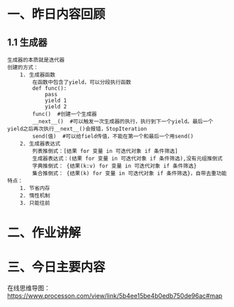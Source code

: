 # 一、昨日内容回顾
## 1.1 生成器
    生成器的本质就是迭代器
    创建的方式：
        1. 生成器函数
            在函数中包含了yield，可以分段执行函数
            def func():
                pass
                yield 1
                yield 2
            func()  #创建一个生成器
            __next__()  #可以触发一次生成器的执行，执行到下一个yield。最后一个yield之后再次执行__next__()会报错，StopIteration
            send(值)  #可以给field传值，不能在第一个和最后一个用send()
        2. 生成器表达式
            列表推倒式：[结果 for 变量 in 可迭代对象 if 条件筛选]
            生成器表达式：(结果 for 变量 in 可迭代对象 if 条件筛选),没有元组推倒式
            字典推倒式： {结果(k:v) for 变量 in 可迭代对象 if 条件筛选}
            集合推倒式： {结果(k) for 变量 in 可迭代对象 if 条件筛选}，自带去重功能
    特点：
        1. 节省内存
        2. 惰性机制
        3. 只能往前
# 二、作业讲解
# 三、今日主要内容
在线思维导图：https://www.processon.com/view/link/5b4ee15be4b0edb750de96ac#map